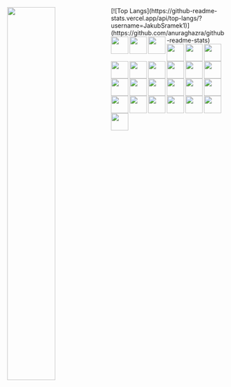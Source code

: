 <img align="left" width="47%"  src="https://github-readme-stats.vercel.app/api?username=JakubSramek1&show_icons=true&theme=radical"/>
[![Top Langs](https://github-readme-stats.vercel.app/api/top-langs/?username=JakubSramek1)](https://github.com/anuraghazra/github-readme-stats)


<img align="left" width="auto" height="40px" src="https://img.shields.io/badge/typescript-%23007ACC.svg?style=for-the-badge&logo=typescript&logoColor=white"/>
<img align="left" width="auto" height="40px" src="https://img.shields.io/badge/html5-%23E34F26.svg?style=for-the-badge&logo=html5&logoColor=white"/>
<img align="left" width="auto" height="40px" src="https://img.shields.io/badge/css3-%231572B6.svg?style=for-the-badge&logo=css3&logoColor=white"/>
<img align="left" width="auto" height="40px" src="https://img.shields.io/badge/php-%23777BB4.svg?style=for-the-badge&logo=php&logoColor=white"/>
<img align="left" width="auto" height="40px" src="https://img.shields.io/badge/-GraphQL-E10098?style=for-the-badge&logo=graphql"/>



<img align="left" width="auto" height="40px" src="https://img.shields.io/badge/node.js-%2343853D.svg?style=for-the-badge&logo=node.js&logoColor=white"/>
<img align="left" width="auto" height="40px" src="https://img.shields.io/badge/express.js-%23404d59.svg?style=for-the-badge&logo=express&logoColor=%2361DAFB"/>
<img align="left" width="auto" height="40px" src="https://img.shields.io/badge/react-%2320232a.svg?style=for-the-badge&logo=react&logoColor=%2361DAFB"/>
<img align="left" width="auto" height="40px" src="https://img.shields.io/badge/React_Router-CA4245?style=for-the-badge&logo=react-router&logoColor=white"/>
<img align="left" width="auto" height="40px" src="https://img.shields.io/badge/vuejs-%2335495e.svg?style=for-the-badge&logo=vuedotjs&logoColor=%234FC08D"/>
<img align="left" width="auto" height="40px" src="https://img.shields.io/badge/tailwindcss-%2338B2AC.svg?style=for-the-badge&logo=tailwind-css&logoColor=white"/>
<img align="left" width="auto" height="40px" src="https://img.shields.io/badge/bootstrap-%23563D7C.svg?style=for-the-badge&logo=bootstrap&logoColor=white"/>
<img align="left" width="auto" height="40px" src="https://img.shields.io/badge/NPM-%23000000.svg?style=for-the-badge&logo=npm&logoColor=white"/>
<img align="left" width="auto" height="40px" src="https://img.shields.io/badge/redux-%23593d88.svg?style=for-the-badge&logo=redux&logoColor=white"/>
<img align="left" width="auto" height="40px" src="https://img.shields.io/badge/SASS-hotpink.svg?style=for-the-badge&logo=SASS&logoColor=white"/>
<img align="left" width="auto" height="40px" src="https://img.shields.io/badge/nestjs-%23E0234E.svg?style=for-the-badge&logo=nestjs&logoColor=white"/>
<img align="left" width="auto" height="40px" src="https://img.shields.io/badge/-ApolloGraphQL-311C87?style=for-the-badge&logo=apollo-graphql"/>
<img align="left" width="auto" height="40px" src="https://img.shields.io/badge/styled--components-DB7093?style=for-the-badge&logo=styled-components&logoColor=white"/>
<img align="left" width="auto" height="40px" src="https://img.shields.io/badge/OpenGL-%23FFFFFF.svg?style=for-the-badge&logo=opengl"/>
<img align="left" width="auto" height="40px" src="https://img.shields.io/badge/threejs-black?style=for-the-badge&logo=three.js&logoColor=white"/>


<img align="left" width="auto" height="40px" src="https://img.shields.io/badge/Adobe%20XD-470137?style=for-the-badge&logo=Adobe%20XD&logoColor=#FF61F6"/>
<img align="left" width="auto" height="40px" src="https://img.shields.io/badge/git-%23F05033.svg?style=for-the-badge&logo=git&logoColor=white"/>
<img align="left" width="auto" height="40px" src="https://img.shields.io/badge/github-%23121011.svg?style=for-the-badge&logo=github&logoColor=white"/>
<img align="left" width="auto" height="40px" src="https://img.shields.io/badge/docker-%230db7ed.svg?style=for-the-badge&logo=docker&logoColor=white"/>
<img align="left" width="auto" height="40px" src="https://img.shields.io/badge/Postman-FF6C37?style=for-the-badge&logo=postman&logoColor=red"/>





